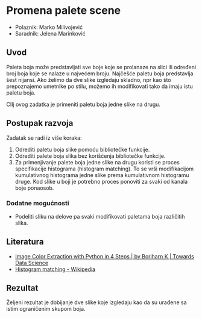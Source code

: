 # Promena palete scene

- Polaznik: Marko Milivojević
- Saradnik: Jelena Marinković

## Uvod

Paleta boja može predstavljati sve boje koje se prolanaze na slici ili
određeni broj boja koje se nalaze u najvećem broju. Najčešće paletu boja
predstavlja šest nijansi. Ako želimo da dve slike izgledaju skladno, npr
kao što prepoznajemo umetnike po stilu, možemo ih modifikovati tako da
imaju istu paletu boja.

CIlj ovog zadatka je primeniti paletu boja jedne slike na drugu.

## Postupak razvoja

Zadatak se radi iz više koraka:

1.  Odrediti paletu boja slike pomoću bibliotečke funkcije.
2.  Odrediti palete boja slika bez korišćenja bibliotečke funkcije.
3.  Za primenjivanje palete boja jedne slike na drugu koristi se proces specifikacije histograma (histogram matching). To se vrši modifikacijom kumulativnog histograma jedne slike prema kumulativnom histogramu druge. Kod slike u boji je potrebno proces ponoviti za svaki od kanala boje ponaosob.

### Dodatne mogućnosti

- Podeliti sliku na delove pa svaki modifikovati paletama boja različitih slika.

## Literatura

- [Image Color Extraction with Python in 4 Steps \| by Boriharn K \| Towards Data Science](https://towardsdatascience.com/image-color-extraction-with-python-in-4-steps-8d9370d9216e)
- [Histogram matching - Wikipedia](https://en.m.wikipedia.org/wiki/Histogram_matching)

## Rezultat

Željeni rezultat je dobijanje dve slike koje izgledaju kao da su urađene
sa istim ograničenim skupom boja.

